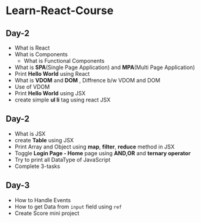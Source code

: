 # Learn-React-Course

## Day-2

- What is React
- What is Components
   - What is Functional Components
- What is __SPA__(Single Page Application) and __MPA__(Multi Page Application)
- Print __Hello World__ using React
- What is __VDOM__ and __DOM__ , Diffrence b/w VDOM and DOM
- Use of VDOM
- Print __Hello World__ using JSX
- create simple __ul li__ tag using react JSX

## Day-2

- What is JSX
- create __Table__ using JSX
- Print Array and Object using __map__, __filter__, __reduce__ method in JSX
- Toggle __Login Page - Home__ page using __AND,OR__ and __ternary operator__
- Try to print all DataType of JavaScript
- Complete 3-tasks

## Day-3

- How to Handle Events
- How to get Data from `input` field using `ref`
- Create Score mini project